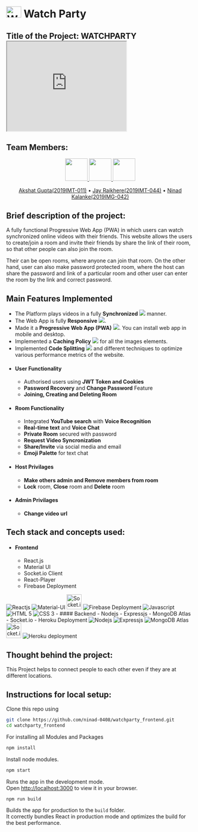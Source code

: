 <h1> <img alt="Website Logo" src="https://www.linkpicture.com/q/favicon_20.png" height="30px" width="40px"/> Watch Party </h1>

## Title of the Project: WATCHPARTY <iframe src="https://drive.google.com/file/d/1Ox-rtoeeRkDg9ib_RaxRlQQ7zur86O_Z/preview" width="320" height="240" allow="autoplay"></iframe>
## Team Members:

<p align="center">
<a href="https://github.com/akshat45">
	<img src="https://github.com/akshat45.png" width="60px">
</a>

<a href="https://github.com/jayraikhere">
	<img src="https://github.com/jayraikhere.png" width="60px">
</a>
<a href="https://github.com/ninad-0408/">
	<img src="https://github.com/ninad-0408.png" width="60px">
</a>
</p>
<p align="center">
		<a href="https://github.com/akshat45">Akshat Gupta(2019IMT-011)</a> •
		<a href="https://github.com/jayraikhere">Jay Raikhere(2019IMT-044)</a> •
     <a href="https://github.com/ninad-0408/">Ninad Kalanke(2019IMG-042)</a> 
</p>

## Brief description of the project:
A fully functional Progressive Web App (PWA) in which users can watch synchronized online videos with their friends. This website allows the users to create/join a room and invite their friends by share the link of their room, so that other people can also join the room.

Their can be open rooms, where anyone can join that room. On the other hand, user can also make password protected room, where the host can share the password and link of a particular room and other user can enter the room by the link and correct password.

## Main Features Implemented

- The Platform plays videos in a fully **Synchronized** <img src="https://img.icons8.com/color/15/000000/synchronize--v1.png"/>  manner.
- The Web App is fully **Responsive** <img src="https://img.icons8.com/external-nawicon-flat-nawicon/20/000000/external-responsive-seo-and-marketing-nawicon-flat-nawicon.png"/>. 
- Made it a **Progressive Web App (PWA)** <img src="https://img.icons8.com/cotton/15/000000/web-apps.png"/>. You can install web app in mobile and desktop.
- Implemented a **Caching Policy** <img src="https://img.icons8.com/external-filled-outline-geotatah/15/000000/external-policy-reverse-logistics-filled-outline-filled-outline-geotatah.png"/> for all the images elements.
- Implemented **Code Splitting** <img src="https://img.icons8.com/office/15/000000/code.png"/> and different techniques to optimize various performance metrics of the website. 
- #### User Functionality
  - Authorised users using **JWT Token and Cookies**
  - **Password Recovery** and **Change Password** Feature
  - **Joining, Creating and Deleting Room**
- #### Room Functionality
  - Integrated **YouTube search** with **Voice Recognition**
  - **Real-time text** and **Voice Chat**
  - **Private Room** secured with password
  - **Request Video Syncronization**
  - **Share/Invite** via social media and email
  - **Emoji Palette** for text chat
- #### Host Privilages
  - **Make others admin and Remove members from room**
  - **Lock** room, **Close** room and **Delete** room
- #### Admin Privilages
	- **Change video url**

## Tech stack and concepts used:
- #### Frontend
	- React.js
	- Material UI
	- Socket.io Client
  - React-Player
  - Firebase Deployment  
<img title="Reactjs" src="https://img.icons8.com/color/40/000000/react-native.png"/> 
<img title="Material-UI" src="https://img.icons8.com/color/40/000000/material-ui.png"/> 
<img title="Socket.io Client" height='40px' src="https://socket.io/images/logo-dark.svg"/> 
<img title="Firebase Deployment" src="https://img.icons8.com/color/40/000000/firebase.png"/>
<img title="Javascript" src="https://img.icons8.com/color/40/000000/javascript.png"/> 
<img title="HTML 5" src="https://img.icons8.com/color/40/000000/html-5--v1.png"/> 
<img title="CSS 3" src="https://img.icons8.com/color/40/000000/css3.png"/> 
- #### Backend
  - Nodejs
  - Expressjs
  - MongoDB Atlas
  - Socket.io
  - Heroku Deployment  
<img title="Nodejs" src="https://img.icons8.com/color/50/000000/nodejs.png"/> 
<img title="Expressjs" src="https://avatars.githubusercontent.com/u/5658226?s=40"/> 
<img title="MongoDB Atlas" src="https://img.icons8.com/color/40/000000/mongodb.png"/> 
<img title="Socket.io" height='40px' src="https://socket.io/images/logo-dark.svg"/> 
<img title="Heroku deployment" src="https://img.icons8.com/color/40/000000/heroku.png"/> 

## Thought behind the project:
This Project helps to connect people to each other even if they are at different locations.
## Instructions for local setup:

Clone this repo using
```bash
git clone https://github.com/ninad-0408/watchparty_frontend.git
cd watchparty_frontend
```
For installing all Modules and Packages
```bash
npm install
```

Install node modules.

```bash
npm start
```

Runs the app in the development mode.\
Open [http://localhost:3000](http://localhost:3000) to view it in your browser.

```bash
npm run build
```

Builds the app for production to the `build` folder.\
It correctly bundles React in production mode and optimizes the build for the best performance.

<!-- ## Terminology:

The creater of the room is host and admin and other users in a room are members. The activity in a room is controlled by admins. The admin can make any members to admin and also have right to remove any member. The host can lock/unlock the room.

## Working:

- First, the user can login/signup to the website.
- Then he can create or join the room, a user can't join more than one room.
- Any of the admin can either paste the video link in the searchbar and send to all members.
- The admins have also facility to search YouTube videos by audio assistant or by writting some text in the searchbar.
- The users in a room can watch same online video syncronisely, and they can chat in the room.
- Any of the user can send audio message to all members.
- The host have access to close and delete the room. -->

